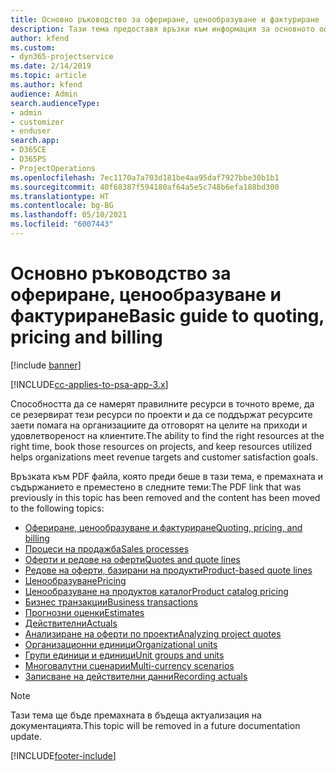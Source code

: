 ```yaml
---
title: Основно ръководство за офериране, ценообразуване и фактуриране
description: Тази тема предоставя връзки към информация за основното офериране, фактуриране и ценообразуване в Project Service Automation.
author: kfend
ms.custom:
- dyn365-projectservice
ms.date: 2/14/2019
ms.topic: article
ms.author: kfend
audience: Admin
search.audienceType:
- admin
- customizer
- enduser
search.app:
- D365CE
- D365PS
- ProjectOperations
ms.openlocfilehash: 7ec1170a7a703d181be4aa95daf7927bbe30b1b1
ms.sourcegitcommit: 40f68387f594180af64a5e5c748b6efa188bd300
ms.translationtype: HT
ms.contentlocale: bg-BG
ms.lasthandoff: 05/10/2021
ms.locfileid: "6007443"
---
```

# <a name="basic-guide-to-quoting-pricing-and-billing"></a><span data-ttu-id="f669b-103">Основно ръководство за офериране, ценообразуване и фактуриране</span><span class="sxs-lookup"><span data-stu-id="f669b-103">Basic guide to quoting, pricing and billing</span></span>

[!include [banner](../../includes/psa-now-project-operations.md)]

[!INCLUDE[cc-applies-to-psa-app-3.x](../../includes/cc-applies-to-psa-app-3x.md)]

<span data-ttu-id="f669b-104">Способността да се намерят правилните ресурси в точното време, да се резервират тези ресурси по проекти и да се поддържат ресурсите заети помага на организациите да отговорят на целите на приходи и удовлетвореност на клиентите.</span><span class="sxs-lookup"><span data-stu-id="f669b-104">The ability to find the right resources at the right time, book those resources on projects, and keep resources utilized helps organizations meet revenue targets and customer satisfaction goals.</span></span> 

<span data-ttu-id="f669b-105">Връзката към PDF файла, която преди беше в тази тема, е премахната и съдържанието е преместено в следните теми:</span><span class="sxs-lookup"><span data-stu-id="f669b-105">The PDF link that was previously in this topic has been removed and the content has been moved to the following topics:</span></span>

- [<span data-ttu-id="f669b-106">Офериране, ценообразуване и фактуриране</span><span class="sxs-lookup"><span data-stu-id="f669b-106">Quoting, pricing, and billing</span></span>](../quote-bill-price.md)
- [<span data-ttu-id="f669b-107">Процеси на продажба</span><span class="sxs-lookup"><span data-stu-id="f669b-107">Sales processes</span></span>](../basic-sales-process.md)
- [<span data-ttu-id="f669b-108">Оферти и редове на оферти</span><span class="sxs-lookup"><span data-stu-id="f669b-108">Quotes and quote lines</span></span>](../basic-quote-lines.md)
- [<span data-ttu-id="f669b-109">Редове на оферти, базирани на продукти</span><span class="sxs-lookup"><span data-stu-id="f669b-109">Product-based quote lines</span></span>](../product-based-quote-lines.md)
- [<span data-ttu-id="f669b-110">Ценообразуване</span><span class="sxs-lookup"><span data-stu-id="f669b-110">Pricing</span></span>](../basic-pricing.md)
- [<span data-ttu-id="f669b-111">Ценообразуване на продуктов каталог</span><span class="sxs-lookup"><span data-stu-id="f669b-111">Product catalog pricing</span></span>](../product-catalog-pricing.md)
- [<span data-ttu-id="f669b-112">Бизнес транзакции</span><span class="sxs-lookup"><span data-stu-id="f669b-112">Business transactions</span></span>](../basic-business-transactions.md)
- [<span data-ttu-id="f669b-113">Прогнозни оценки</span><span class="sxs-lookup"><span data-stu-id="f669b-113">Estimates</span></span>](../estimates.md)
- [<span data-ttu-id="f669b-114">Действителни</span><span class="sxs-lookup"><span data-stu-id="f669b-114">Actuals</span></span>](../actuals.md)
- [<span data-ttu-id="f669b-115">Анализиране на оферти по проекти</span><span class="sxs-lookup"><span data-stu-id="f669b-115">Analyzing project quotes</span></span>](../basic-analyzing-quotes.md)
- [<span data-ttu-id="f669b-116">Организационни единици</span><span class="sxs-lookup"><span data-stu-id="f669b-116">Organizational units</span></span>](../advanced-organizational.md)
- [<span data-ttu-id="f669b-117">Групи единици и единици</span><span class="sxs-lookup"><span data-stu-id="f669b-117">Unit groups and units</span></span>](../advanced-units.md)
- [<span data-ttu-id="f669b-118">Многовалутни сценарии</span><span class="sxs-lookup"><span data-stu-id="f669b-118">Multi-currency scenarios</span></span>](../advanced-currency.md)
- [<span data-ttu-id="f669b-119">Записване на действителни данни</span><span class="sxs-lookup"><span data-stu-id="f669b-119">Recording actuals</span></span>](../advanced-actuals.md)

> [!NOTE]
> <span data-ttu-id="f669b-120">Тази тема ще бъде премахната в бъдеща актуализация на документацията.</span><span class="sxs-lookup"><span data-stu-id="f669b-120">This topic will be removed in a future documentation update.</span></span> 


[!INCLUDE[footer-include](../../includes/footer-banner.md)]